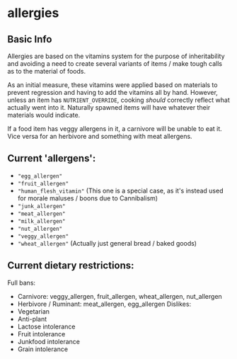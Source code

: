 # allergies

## Basic Info

Allergies are based on the vitamins system for the purpose of inheritability and avoiding a need to
create several variants of items / make tough calls as to the material of foods.

As an initial measure, these vitamins were applied based on materials to prevent regression and
having to add the vitamins all by hand. However, unless an item has `NUTRIENT_OVERRIDE`, cooking
_should_ correctly reflect what actually went into it. Naturally spawned items will have whatever
their materials would indicate.

If a food item has veggy allergens in it, a carnivore will be unable to eat it. Vice versa for an
herbivore and something with meat allergens.

## Current 'allergens':

- `"egg_allergen"`
- `"fruit_allergen"`
- `"human_flesh_vitamin"` (This one is a special case, as it's instead used for morale maluses /
  boons due to Cannibalism)
- `"junk_allergen"`
- `"meat_allergen"`
- `"milk_allergen"`
- `"nut_allergen"`
- `"veggy_allergen"`
- `"wheat_allergen"` (Actually just general bread / baked goods)

## Current dietary restrictions:

Full bans:

- Carnivore: veggy_allergen, fruit_allergen, wheat_allergen, nut_allergen
- Herbivore / Ruminant: meat_allergen, egg_allergen Dislikes:
- Vegetarian
- Anti-plant
- Lactose intolerance
- Fruit intolerance
- Junkfood intolerance
- Grain intolerance
